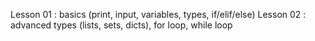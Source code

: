 Lesson 01 : basics (print, input, variables, types, if/elif/else)
Lesson 02 : advanced types (lists, sets, dicts), for loop, while loop